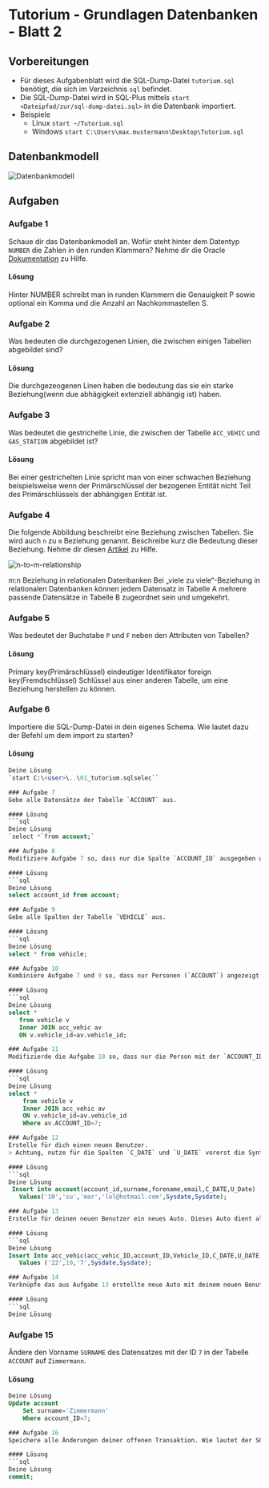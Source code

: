 ﻿# Tutorium - Grundlagen Datenbanken - Blatt 2

## Vorbereitungen
* Für dieses Aufgabenblatt wird die SQL-Dump-Datei `tutorium.sql` benötigt, die sich im Verzeichnis `sql` befindet.
* Die SQL-Dump-Datei wird in SQL-Plus mittels `start <Dateipfad/zur/sql-dump-datei.sql>` in die Datenbank importiert.
* Beispiele
  * Linux `start ~/Tutorium.sql`
  * Windows `start C:\Users\max.mustermann\Desktop\Tutorium.sql`

## Datenbankmodell
![Datenbankmodell](./img/datamodler_schema.png)

## Aufgaben

### Aufgabe 1
Schaue dir das Datenbankmodell an. Wofür steht hinter dem Datentyp `NUMBER` die Zahlen in den runden Klammern?
Nehme dir die Oracle [Dokumentation](https://docs.oracle.com/cd/B28359_01/server.111/b28318/datatype.htm#CNCPT012) zu Hilfe.

#### Lösung
Hinter NUMBER schreibt man in runden Klammern die Genauigkeit P sowie optional ein Komma und die Anzahl an Nachkommastellen S.

### Aufgabe 2
Was bedeuten die durchgezogenen Linien, die zwischen einigen Tabellen abgebildet sind?

#### Lösung
Die durchgezeogenen Linen haben die bedeutung das sie ein starke Beziehung(wenn due abhägigkeit extenziell abhängig ist) haben.

### Aufgabe 3
Was bedeutet die gestrichelte Linie, die zwischen der Tabelle `ACC_VEHIC` und `GAS_STATION` abgebildet ist?

#### Lösung
Bei einer gestrichelten Linie spricht man von einer schwachen Beziehung beispielsweise wenn der Primärschlüssel der bezogenen Entität nicht Teil des Primärschlüssels der abhängigen Entität ist.

### Aufgabe 4
Die folgende Abbildung beschreibt eine Beziehung zwischen Tabellen. Sie wird auch `n` zu `m` Beziehung genannt. Beschreibe kurz die Bedeutung dieser Beziehung.
Nehme dir diesen [Artikel](https://glossar.hs-augsburg.de/Beziehungstypen) zu Hilfe.

![n-to-m-relationship](./img/n-to-m-relationship.png)

m:n Beziehung in relationalen Datenbanken
Bei „viele zu viele“-Beziehung in relationalen Datenbanken können jedem Datensatz in Tabelle A mehrere passende Datensätze in Tabelle B zugeordnet sein und umgekehrt. 

### Aufgabe 5
Was bedeutet der Buchstabe `P` und `F` neben den Attributen von Tabellen?

#### Lösung
Primary key(Primärschlüssel) eindeutiger Identifikator
foreign key(Fremdschlüssel) Schlüssel aus einer anderen Tabelle, um eine Beziehung herstellen zu können.

### Aufgabe 6
Importiere die SQL-Dump-Datei in dein eigenes Schema. Wie lautet dazu der Befehl um dem import zu starten?

#### Lösung
```sql
Deine Lösung
`start C:\<user>\..\01_tutorium.sqlselec``

### Aufgabe 7
Gebe alle Datensätze der Tabelle `ACCOUNT` aus.

#### Lösung
```sql
Deine Lösung
`select *`from account;`

### Aufgabe 8
Modifiziere Aufgabe 7 so, dass nur die Spalte `ACCOUNT_ID` ausgegeben wird.

#### Lösung
```sql
Deine Lösung
select account_id from account;

### Aufgabe 9
Gebe alle Spalten der Tabelle `VEHICLE` aus.

#### Lösung
```sql
Deine Lösung
select * from vehicle;

### Aufgabe 10
Kombiniere Aufgabe 7 und 9 so, dass nur Personen (`ACCOUNT`) angezeigt werden, die ein Auto (`VEHICLE`) besitzen.

#### Lösung
```sql
Deine Lösung
select *
   from vehicle v
   Inner JOIN acc_vehic av
   ON v.vehicle_id=av.vehicle_id;

### Aufgabe 11
Modifizierde die Aufgabe 10 so, dass nur die Person mit der `ACCOUNT_ID` = `7` angezeigt wird.

#### Lösung
```sql
Deine Lösung
select *
    from vehicle v
    Inner JOIN acc_vehic av
    ON v.vehicle_id=av.vehicle_id
    Where av.ACCOUNT_ID=7;

### Aufgabe 12
Erstelle für dich einen neuen Benutzer.
> Achtung, nutze für die Spalten `C_DATE` und `U_DATE` vorerst die Syntax `SYSDATE` - [Dokumentation](https://docs.oracle.com/cd/B19306_01/server.102/b14200/functions172.htm)

#### Lösung
```sql
Deine Lösung
 Insert into account(account_id,surname,forename,email,C_DATE,U_Date)
   Values('10','su','mar','lol@hotmail.com',Sysdate,Sysdate);

### Aufgabe 13
Erstelle für deinen neuen Benutzer ein neues Auto. Dieses Auto dient als Vorlage für die nächten Aufgaben.

#### Lösung
```sql
Deine Lösung
Insert Into acc_vehic(acc_vehic_ID,account_ID,Vehicle_ID,C_DATE,U_DATE)
   Values ('22',10,'7',Sysdate,Sysdate);

### Aufgabe 14
Verknüpfe das aus Aufgabe 13 erstellte neue Auto mit deinem neuen Benutzer aus Aufgabe 12 in der Tabelle `ACC_VEHIC` und erstelle den ersten Rechnungsbeleg.

#### Lösung
```sql
Deine Lösung
```

### Aufgabe 15
Ändere den Vorname `SURNAME` des Datensatzes mit der ID `7` in der Tabelle `ACCOUNT` auf `Zimmermann`.

#### Lösung
```sql
Deine Lösung
Update account
    Set surname='Zimmermann'
    Where account_ID=7;

### Aufgabe 16
Speichere alle Änderungen deiner offenen Transaktion. Wie lautet der SQL-Befehl dazu?

#### Lösung
```sql
Deine Lösung
commit;
